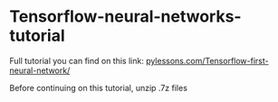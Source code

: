 # Tensorflow-neural-networks-tutorial

Full tutorial you can find on this link: [pylessons.com/Tensorflow-first-neural-network/](https://pylessons.com/Tensorflow-first-neural-network/)

Before continuing on this tutorial, unzip .7z files
